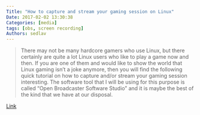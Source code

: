 ```yaml
---
Title: "How to capture and stream your gaming session on Linux"
Date: 2017-02-02 13:30:38
Categories: [media]
tags: [obs, screen recording]
Authors: sedlav
---
```


> There may not be many hardcore gamers who use Linux, but there certainly are quite a lot Linux users who like to play a game now and then. If you are one of them and would like to show the world that Linux gaming isn’t a joke anymore, then you will find the following quick tutorial on how to capture and/or stream your gaming session interesting. The software tool that I will be using for this purpose is called “Open Broadcaster Software Studio” and it is maybe the best of the kind that we have at our disposal.

[Link](https://www.howtoforge.com/tutorial/how-to-capture-and-stream-your-gaming-session-on-linux/)
